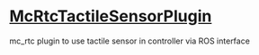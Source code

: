 # [McRtcTactileSensorPlugin](https://github.com/isri-aist/McRtcTactileSensorPlugin)
mc_rtc plugin to use tactile sensor in controller via ROS interface
